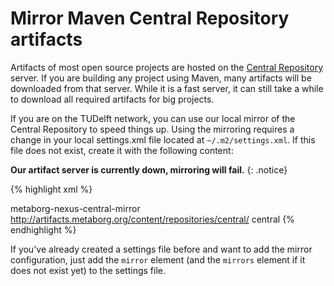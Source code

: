 # Mirror Maven Central Repository artifacts

Artifacts of most open source projects are hosted on the [Central Repository](https://search.maven.org/) server. If you are building any project using Maven, many artifacts will be downloaded from that server. While it is a fast server, it can still take a while to download all required artifacts for big projects.

If you are on the TUDelft network, you can use our local mirror of the Central Repository to speed things up. Using the mirroring requires a change in your local settings.xml file located at `~/.m2/settings.xml`. If this file does not exist, create it with the following content:

__Our artifact server is currently down, mirroring will fail.__
{: .notice}

{% highlight xml %}
<?xml version="1.0" ?>
<settings xmlns="http://maven.apache.org/SETTINGS/1.0.0" xmlns:xsi="http://www.w3.org/2001/XMLSchema-instance"
  xsi:schemaLocation="http://maven.apache.org/SETTINGS/1.0.0 http://maven.apache.org/xsd/settings-1.0.0.xsd">
  <mirrors>
    <mirror>
      <id>metaborg-nexus-central-mirror</id>
      <url>http://artifacts.metaborg.org/content/repositories/central/</url>
      <mirrorOf>central</mirrorOf>
    </mirror>
  </mirrors>
</settings>
{% endhighlight %}

If you've already created a settings file before and want to add the mirror configuration, just add the `mirror` element (and the `mirrors` element if it does not exist yet) to the settings file.
